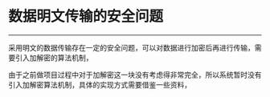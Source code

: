 # 数据明文传输的安全问题

---

采用明文的数据传输存在一定的安全问题，可以对数据进行加密后再进行传输，需要引入加解密的算法机制，

由于之前做项目过程中对于加解密这一块没有考虑得非常完全，所以系统暂时没有引入加解密算法机制，具体的实现方式需要借鉴一些资料，





